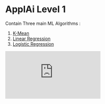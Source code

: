 # ApplAi Level 1
Contain Three main ML Algorithms :
1. [K-Mean](https://github.com/omarhesham2/ApplAI_Level1/tree/main/K-means)
2. [Linear Regression](https://github.com/omarhesham2/ApplAI_Level1/tree/main/Linear_Regression)
3. [Logistic Regression](https://github.com/omarhesham2/ApplAI_Level1/tree/main/Logistic_Regression)


![Certificate](https://github.com/omarhesham2/ApplAI_Level1/blob/main/Certificate%20of%20Appreciation.pdf)

